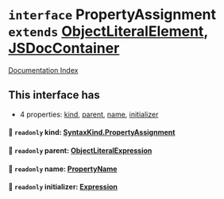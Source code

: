 # `interface` PropertyAssignment `extends` [ObjectLiteralElement](../private.interface.ObjectLiteralElement/README.md), [JSDocContainer](../private.interface.JSDocContainer/README.md)

[Documentation Index](../README.md)

## This interface has

- 4 properties:
[kind](#-readonly-kind-syntaxkindpropertyassignment),
[parent](#-readonly-parent-objectliteralexpression),
[name](#-readonly-name-propertyname),
[initializer](#-readonly-initializer-expression)


#### 📄 `readonly` kind: [SyntaxKind.PropertyAssignment](../private.enum.SyntaxKind/README.md#propertyassignment--303)



#### 📄 `readonly` parent: [ObjectLiteralExpression](../private.interface.ObjectLiteralExpression/README.md)



#### 📄 `readonly` name: [PropertyName](../private.type.PropertyName/README.md)



#### 📄 `readonly` initializer: [Expression](../private.interface.Expression/README.md)



